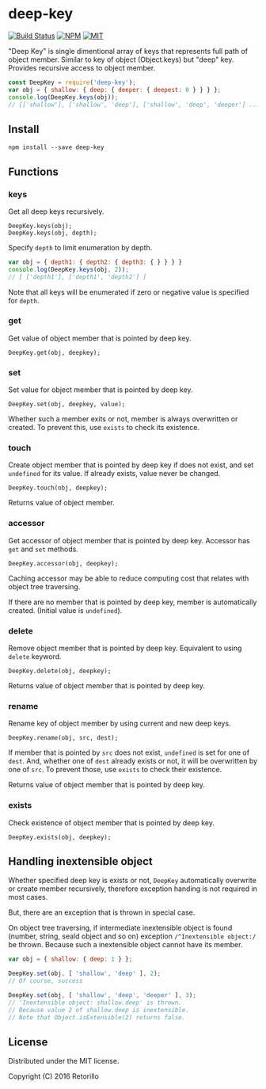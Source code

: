 # deep-key

[![Build Status](https://travis-ci.org/retorillo/deep-key.svg?branch=master)](https://travis-ci.org/retorillo/deep-key)
[![NPM](https://img.shields.io/npm/v/deep-key.svg)](https://www.npmjs.com/package/deep-key)
[![MIT](https://img.shields.io/badge/license-MIT-blue.svg)](https://opensource.org/licenses/MIT)

"Deep Key" is single dimentional array of keys that represents full path of
object member. Similar to key of object (Object.keys) but "deep" key. Provides
recursive access to object member.

```javascript
const DeepKey = require('deep-key');
var obj = { shallow: { deep: { deeper: { deepest: 0 } } } };
console.log(DeepKey.keys(obj));
// [['shallow'], ['shallow', 'deep'], ['shallow', 'deep', 'deeper'] ... ]
```

## Install

```
npm install --save deep-key
```

## Functions


### keys

Get all deep keys recursively.

```
DeepKey.keys(obj);
DeepKey.keys(obj, depth);
```

Specify `depth` to limit enumeration by depth.

```javascript
var obj = { depth1: { depth2: { depth3: { } } } }
console.log(DeepKey.keys(obj, 2));
// [ ['depth1'], ['depth1', 'depth2'] ]
```

Note that all keys will be enumerated if zero or negative value is specified for
`depth`.


### get

Get value of object member that is pointed by deep key.

```
DeepKey.get(obj, deepkey);
```

### set

Set value for object member that is pointed by deep key.

```
DeepKey.set(obj, deepkey, value);
```

Whether such a member exits or not, member is always overwritten or created. To
prevent this, use `exists` to check its existence.

### touch

Create object member that is pointed by deep key if does not exist, and set
`undefined` for its value. If already exists, value never be changed.

```
DeepKey.touch(obj, deepkey);
```

Returns value of object member.

### accessor

Get accessor of object member that is pointed by deep key.
Accessor has `get` and `set` methods.

```
DeepKey.accessor(obj, deepkey);
```

Caching accessor may be able to reduce computing cost that relates with object
tree traversing.

If there are no member that is pointed by deep key, member is automatically
created. (Initial value is `undefined`).


### delete

Remove object member that is pointed by deep key.
Equivalent to using `delete` keyword.

```
DeepKey.delete(obj, deepkey);
```

Returns value of object member that is pointed by deep key.

### rename

Rename key of object member by using current and new deep keys.

```
DeepKey.rename(obj, src, dest);
```

If member that is pointed by `src` does not exist, `undefined` is set for one of
`dest`. And, whether one of `dest` already exists or not, it will be overwritten
by one of `src`. To prevent those, use `exists` to check their existence.

Returns value of object member that is pointed by deep key.

### exists

Check existence of object member that is pointed by deep key.

```
DeepKey.exists(obj, deepkey);
```

## Handling inextensible object

Whether specified deep key is exists or not, `DeepKey` automatically overwrite
or create member recursively, therefore exception handing is not required in
most cases.

But, there are an exception that is thrown in special case.

On object tree traversing, if intermediate inextensible object is found (number,
string, seald object and so on) exception `/^Inextensible object:/` be thrown.
Because such a inextensible object cannot have its member.

```javascript
var obj = { shallow: { deep: 1 } };

DeepKey.set(obj, [ 'shallow', 'deep' ], 2);
// Of course, success

DeepKey.set(obj, [ 'shallow', 'deep', 'deeper' ], 3);
// 'Inextensible object: shallow.deep' is thrown.
// Because value 2 of shallow.deep is inextensible.
// Note that Object.isExtensible(2) returns false.
```

## License

Distributed under the MIT license.

Copyright (C) 2016 Retorillo
